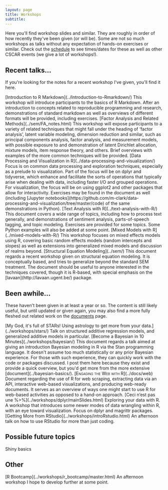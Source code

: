 ```yaml
---
layout: page
title: Workshops
subtitle: 
---
```


Here you'll find workshop slides and similar.  They are roughly in order of how recently they've been given (or will be).  Some are not so much workshops as talks without any expectation of hands-on exercises or similar.  Check out the [schedule](http://cscar.research.umich.edu/events/category/workshops/) to see times/dates for these as well as other CSCAR events (we give a lot of workshops!).


## Recent talks...

If you're looking for the notes for a recent workshop I've given, you'll find it here.

<span itemscope itemtype ="http://schema.org/TechArticle">
[<span itemprop="name">Introduction to R Markdown</span>](../Introduction-to-Rmarkdown/)     
This workshop will introduce participants to the basics of <span itemprop="keywords">R Markdown</span>. After an introduction to concepts related to <span itemprop="keywords">reproducible programming and research</span>, demonstrations of standard <span itemprop="keywords">markdown</span> as well as overviews of different formats will be provided, including exercises.
</span>

<span itemscope itemtype ="http://schema.org/TechArticle">
[<span itemprop="name">Factor Analysis and Related Methods</span>](../sem/FA_notes.html)     
This workshop will expose participants to a variety of related techniques that might fall under the heading of ‘<span itemprop="keywords">factor analysis</span>’, <span itemprop="keywords">latent variable modeling</span>, <span itemprop="keywords">dimension reduction</span> and similar, such as <span itemprop="keywords">principal components analysis</span>, <span itemprop="keywords">factor analysis</span>, and <span itemprop="keywords">measurement models</span>, with possible exposure to and demonstration of <span itemprop="keywords">latent Dirichlet allocation</span>, <span itemprop="keywords">mixture models</span>, <span itemprop="keywords">item response theory</span>, and others.  Brief overviews with examples of the more common techniques will be provided.
</span>

<span itemscope itemtype ="http://schema.org/TechArticle">
[<span itemprop="name">Data Processing and Visualization in R</span>](../data-processing-and-visualization/)     
Focus is on common <span itemprop="keywords">data processing</span> and exploration techniques, especially as a prelude to <span itemprop="keywords">visualization</span>.  Part of the focus will be on <span itemprop="keywords">dplyr</span> and <span itemprop="keywords">tidyverse</span>, which enhance and facilitate the sorts of operations that typically arise when dealing with data, including faster <span itemprop="keywords">I/O</span> and grouped operations.  For visualization, the focus will be on using <span itemprop="keywords">ggplot2</span> and other packages that allow for interactivity. Exercises may be found in the document as well (including [Jupyter notebooks](https://github.com/m-clark/data-processing-and-visualization/tree/master/code) of the same demonstrations in Python).
</span>

<span itemscope itemtype ="http://schema.org/TechArticle">
[<span itemprop="name">Text Analysis with R</span>](../text-analysis-with-R/)  
This document covers a wide range of topics, including how to process text generally, and demonstrations of <span itemprop="keywords">sentiment analysis</span>, <span itemprop="keywords">parts-of-speech tagging</span>, and <span itemprop="keywords">topic modeling</span>.  Exercises are provided for some topics.  Some Python examples will also be added at some point.
</span>

<span itemscope itemtype ="http://schema.org/TechArticle">
[<span itemprop="name">Mixed Models with R</span>](../mixed-models-with-R/)  
This workshop focuses on <span itemprop="keywords">mixed effects models using R</span>, covering basic <span itemprop="keywords">random effects</span> models (<span itemprop="keywords">random intercepts and slopes</span>) as well as extensions into <span itemprop="keywords">generalized mixed models</span> and discussion of realms beyond.
</span>

<span itemscope itemtype ="http://schema.org/TechArticle">
[<span itemprop="name keywords">Structural Equation Modeling</span>](../sem/)  
This document regards a recent workshop given on <span itemprop="keywords">structural equation modeling</span>.  It is conceptually based, and tries to generalize beyond the standard SEM treatment. The document should be useful to anyone interested in the techniques covered, though it is R-based, with special emphasis on the [<span itemprop="keywords">lavaan</span>](http://lavaan.ugent.be/) package.
</span>



## Been awhile...

These haven't been given in at least a year or so. The content is still likely useful, but until updated or given again, you may also find a more fully fleshed out related work on the [documents](../documents/) page.

<span itemscope itemtype ="http://schema.org/TechArticle">
[<span itemprop="name">My God, it's full of STARs! Using astrology to get more from your data.</span>](../workshops/stars/)  
Talk on <span itemprop="keywords">structured additive regression</span> models, and <span itemprop="keywords">generalized additive models</span> in particular.
</span>

<span itemscope itemtype ="http://schema.org/TechArticle">
[<span itemprop="name keywords">Become a Bayesian in 10 Minutes</span>](../workshops/bayesian/)  
This document regards a talk aimed at giving an introduction <span itemprop="keywords">Bayesian modeling</span> in <span itemprop="keywords">R</span> via the <span itemprop="keywords">Stan</span> programming language.  It doesn't assume too much statistically or any prior Bayesian experience.  For those with such experience, they can quickly work with the code or packages discussed.  I post them here because they exist and provide a quick overview, but you'd get more from the more extensive [document](../bayesian-basics/).
</span>

<span itemscope itemtype ="http://schema.org/TechArticle">
[<span itemprop="name keywords" style="font-variant:small-caps;">Engaging the Web with R</span>](../docs/web)     
<span itemprop="description">Document regarding the use of R for <span itemprop="keywords">web scraping</span>, extracting data via an <span itemprop="keywords">API</span>, <span itemprop="keywords">interactive</span> web-based <span itemprop="keywords">visualizations</span>, and producing <span itemprop="keywords">web-ready documents</span>.  It serves as an overview of ways one might start to use R for web-based activities as opposed to a hand-on approach.
</span>
</span>

<span itemscope itemtype ="http://schema.org/TechArticle">
[<span itemprop="name">Ceci n’est pas une %>%</span>](../workshops/dplyr/mainSlides.html)      
Exploring your data with <span itemprop="keywords">R</span>. A workshop that introduces some newer modes of <span itemprop="keywords">data wrangling</span> within R, with an eye toward <span itemprop="keywords">visualization</span>. Focus on <span itemprop="keywords">dplyr</span> and <span itemprop="keywords">magrittr</span> packages.
</span>

<span itemscope itemtype ="http://schema.org/TechArticle">
[<span itemprop="name">Getting More from RStudio</span>](../workshops/introRstudio.html)    
An afternoon talk on how to use <span itemprop="keywords">RStudio</span> for more than just coding.
</span>



## Possible future topics

<span itemprop="keywords">Shiny</span> basics



## Other

<span itemscope itemtype ="http://schema.org/TechArticle">
[<span itemprop="name">R Bootcamp</span>](../workshops/r_bootcamp/master.html)    
An afternoon workshop I hope to develop further at some point.
</span>
